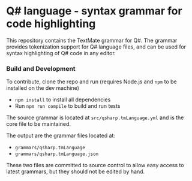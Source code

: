 # Q# language - syntax grammar for code highlighting

This repository contains the TextMate grammar for Q#. The grammar provides tokenization support for Q# language files, and can be used for syntax highlighting of Q# code in any editor.

### Build and Development

To contribute, clone the repo and run (requires Node.js and `npm` to be installed on the dev machine)

* `npm install` to install all dependencies
* Run `npm run compile` to build and run tests

The source grammar is located at `src/qsharp.tmLanguage.yml` and is the core file to be maintained.

The output are the grammar files located at:

* `grammars/qsharp.tmLanguage`
* `grammars/qsharp.tmLanguage.json`

These two files are committed to source control to allow easy access to latest grammars, but they should not be edited by hand.